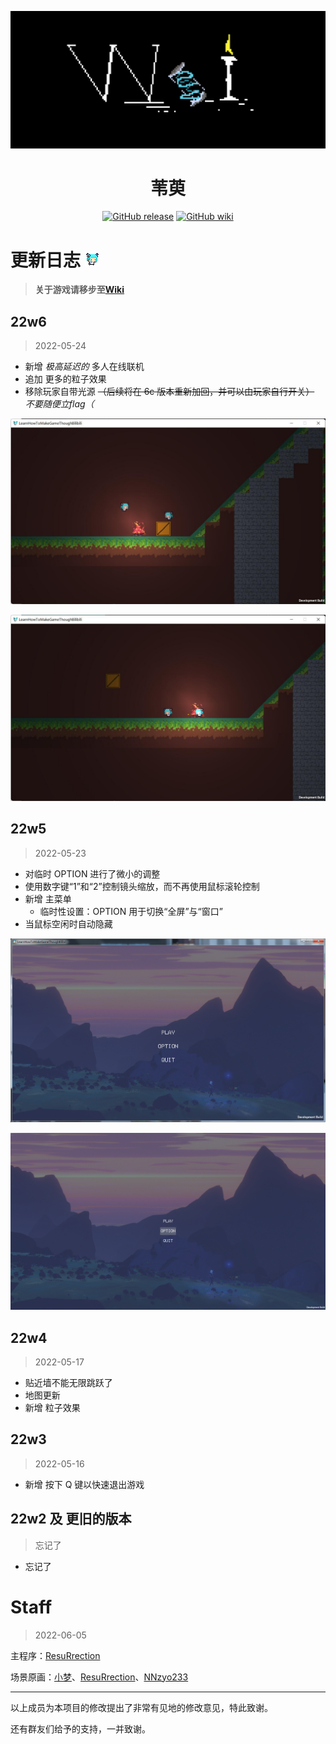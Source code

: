 <p align="center">
<img src="https://github.com/PCG0/Lhmgtb/blob/main/Assets/Aseprite/Wei-02.png"/>
</p>

<div align="center">

# 苇萸 

[![GitHub release](https://img.shields.io/badge/release-22w6-brightgreen)](https://github.com/PCG0/Lhmgtb/releases) [![GitHub wiki](https://img.shields.io/badge/wiki-官方中文-blue)](https://github.com/PCG0/Lhmgtb/wiki)

</div>

# 更新日志 ![](https://github.com/PCG0/Lhmgtb/blob/main/Assets/Images/阿苇gif.gif)

> **关于游戏请移步至[Wiki](https://github.com/PCG0/Lhmgtb/wiki)** 

## 22w6

> 2022-05-24

- 新增 *极高延迟的* 多人在线联机
- 追加 更多的粒子效果
- 移除玩家自带光源 ~~（后续将在 6c 版本重新加回，并可以由玩家自行开关）~~ *不要随便立flag（*

![o1](https://github.com/PCG0/Lhmgtb/blob/main/Assets/Aseprite/Online-1.png)

![o2](https://github.com/PCG0/Lhmgtb/blob/main/Assets/Aseprite/Online-2.png)

## 22w5

> 2022-05-23

- 对临时 OPTION 进行了微小的调整
- 使用数字键“1”和“2”控制镜头缩放，而不再使用鼠标滚轮控制
- 新增 主菜单
    - 临时性设置：OPTION 用于切换“全屏”与“窗口”
- 当鼠标空闲时自动隐藏

![mmms](https://github.com/PCG0/Lhmgtb/blob/main/Assets/Aseprite/MainMenu-MinScreen.png)

![mmfs](https://github.com/PCG0/Lhmgtb/blob/main/Assets/Aseprite/MainMenu-FullScreen.png)

## 22w4

> 2022-05-17

- 贴近墙不能无限跳跃了
- 地图更新
- 新增 粒子效果

## 22w3

> 2022-05-16

- 新增 按下 Q 键以快速退出游戏

## 22w2 及 更旧的版本

>  忘记了

- 忘记了

# Staff

> 2022-06-05

主程序：[ResuRrection](https://github.com/PCG0)

场景原画：[小梦](https://github.com/iytduhi)、[ResuRrection](https://github.com/PCG0)、[NNzyo233](https://github.com/NNzyo)

****

以上成员为本项目的修改提出了非常有见地的修改意见，特此致谢。

还有群友们给予的支持，一并致谢。
